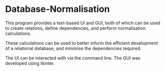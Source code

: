 # Database-Normalisation
This program provides a text-based UI and GUI, both of which can be used to create relations, define dependencies, and perform normalisation calculations.

These calculations can be used to better inform the efficient development of a relational database, and minimise the dependencies required.

The UI can be interacted with via the command line. The GUI was developed using tkinter.

